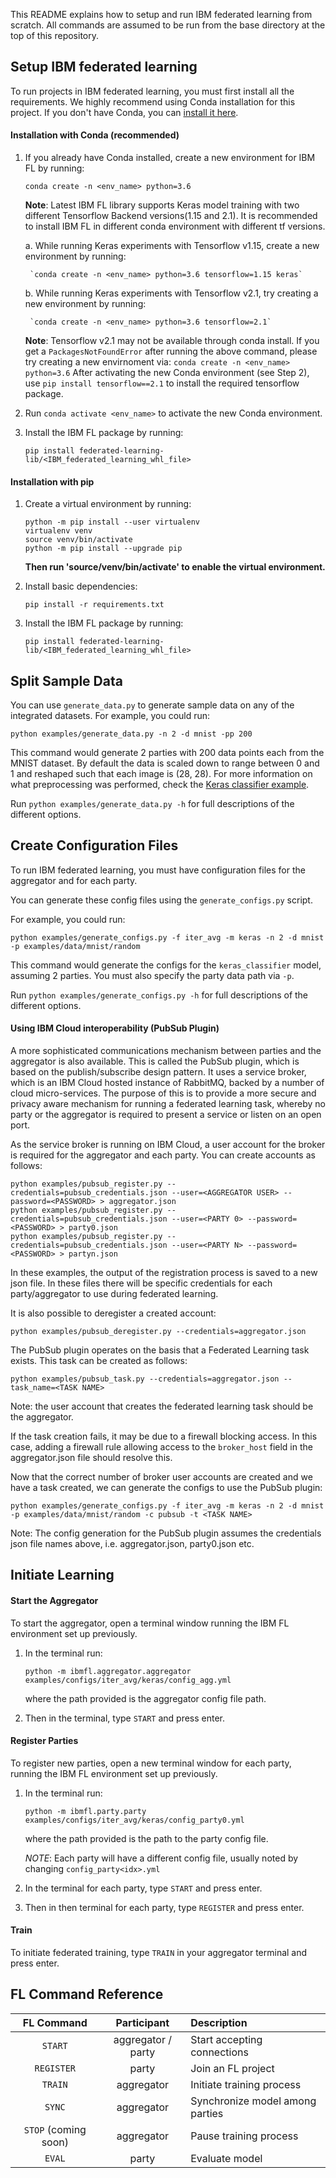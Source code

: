 This README explains how to setup and run IBM federated learning from scratch. All commands are assumed to be
run from the base directory at the top of this repository.

## Setup IBM federated learning

To run projects in IBM federated learning, you must first install all the requirements. 
We highly recommend using Conda installation for this project. If you don't have Conda,
you can [install it here](https://docs.conda.io/projects/conda/en/latest/user-guide/install/).

#### Installation with Conda (recommended)

1. If you already have Conda installed, create a new environment for IBM FL by running:

    `conda create -n <env_name> python=3.6`

    **Note**: Latest IBM FL library supports Keras model training with two different 
    Tensorflow Backend versions(1.15 and 2.1). It is recommended to install IBM FL 
    in different conda environment with different tf versions.
    
    a. While running Keras experiments with Tensorflow v1.15, create a new environment 
    by running:

        `conda create -n <env_name> python=3.6 tensorflow=1.15 keras`

    b. While running Keras experiments with Tensorflow v2.1, try creating a new environment by running:

        `conda create -n <env_name> python=3.6 tensorflow=2.1`
 
    **Note**: Tensorflow v2.1 may not be available through conda install. If you get a `PackagesNotFoundError` after running the above command, please try creating a new envirnoment via:
        `conda create -n <env_name> python=3.6`
    After activating the new Conda environment (see Step 2), use `pip install tensorflow==2.1` to install the required tensorflow package.

2. Run `conda activate <env_name>` to activate the new Conda environment.

3. Install the IBM FL package by running:
    
    `pip install federated-learning-lib/<IBM_federated_learning_whl_file>`


#### Installation with pip

1. Create a virtual environment by running:

    ```commandline
    python -m pip install --user virtualenv
    virtualenv venv
    source venv/bin/activate
    python -m pip install --upgrade pip
    ```

    **Then run 'source/venv/bin/activate' to enable the virtual environment.**

2. Install basic dependencies:

    `pip install -r requirements.txt`

3. Install the IBM FL package by running:
    
    `pip install federated-learning-lib/<IBM_federated_learning_whl_file>`


## Split Sample Data

You can use `generate_data.py` to generate sample data on any of the integrated datasets. For example, you could run:
```commandline
python examples/generate_data.py -n 2 -d mnist -pp 200
```

This command would generate 2 parties with 200 data points each from the MNIST dataset. By default
the data is scaled down to range between 0 and 1 and reshaped such that each image is (28, 28). For
more information on what preprocessing was performed, check the [Keras classifier example](/examples/keras_classifier).

Run `python examples/generate_data.py -h` for full descriptions
of the different options. 

## Create Configuration Files

To run IBM federated learning, you must have configuration files for the aggregator and for each party.

You can generate these config files using the `generate_configs.py` script.
 
For example, you could run:

```commandline
python examples/generate_configs.py -f iter_avg -m keras -n 2 -d mnist -p examples/data/mnist/random 
```

This command would generate the configs for the `keras_classifier` model, assuming 2 parties.
You must also specify the party data path via `-p`. 

Run `python examples/generate_configs.py -h` for full descriptions of the different options.

#### Using IBM Cloud interoperability (PubSub Plugin)

A more sophisticated communications mechanism between parties and the aggregator is also available. This is called the PubSub plugin, which is based on the publish/subscribe design pattern. It uses a service broker, which is an IBM Cloud hosted instance of RabbitMQ, backed by a number of cloud micro-services. The purpose of this is to provide a more secure and privacy aware mechanism for running a federated learning task, whereby no party or the aggregator is required to present a service or listen on an open port.

As the service broker is running on IBM Cloud, a user account for the broker is required for the aggregator and each party. You can create accounts as follows:

```
python examples/pubsub_register.py --credentials=pubsub_credentials.json --user=<AGGREGATOR USER> --password=<PASSWORD> > aggregator.json
python examples/pubsub_register.py --credentials=pubsub_credentials.json --user=<PARTY 0> --password=<PASSWORD> > party0.json
python examples/pubsub_register.py --credentials=pubsub_credentials.json --user=<PARTY N> --password=<PASSWORD> > partyn.json
```

In these examples, the output of the registration process is saved to a new json file. In these files there will be specific credentials for each party/aggregator to use during federated learning.

It is also possible to deregister a created account:

```
python examples/pubsub_deregister.py --credentials=aggregator.json
```

The PubSub plugin operates on the basis that a Federated Learning task exists. This task can be created as follows:

```
python examples/pubsub_task.py --credentials=aggregator.json --task_name=<TASK NAME>
```

Note: the user account that creates the federated learning task should be the aggregator.

If the task creation fails, it may be due to a firewall blocking access. In this case, adding a firewall rule allowing access to the `broker_host` field in the aggregator.json file should resolve this.

Now that the correct number of broker user accounts are created and we have a task created, we can generate the configs to use the PubSub plugin:

```
python examples/generate_configs.py -f iter_avg -m keras -n 2 -d mnist -p examples/data/mnist/random -c pubsub -t <TASK NAME>
```

Note: The config generation for the PubSub plugin assumes the credentials json file names above, i.e. aggregator.json, party0.json etc.

## Initiate Learning

#### Start the Aggregator

To start the aggregator, open a terminal window running the IBM FL environment set up previously.

1. In the terminal run:
    ```commandline
    python -m ibmfl.aggregator.aggregator examples/configs/iter_avg/keras/config_agg.yml
    ```  

    where the path provided is the aggregator config file path.

2. Then in the terminal, type `START` and press enter.

#### Register Parties

To register new parties, open a new terminal window for each party, running the IBM FL environment set up previously.

1. In the terminal run:
     ```commandline
    python -m ibmfl.party.party examples/configs/iter_avg/keras/config_party0.yml
    ``` 

    where the path provided is the path to the party config file.

    *NOTE*: Each party will have a different config file, usually noted by changing `config_party<idx>.yml`

2.  In the terminal for each party, type `START` and press enter.

3. Then in then terminal for each party, type `REGISTER` and press enter.

#### Train

To initiate federated training, type `TRAIN` in your aggregator terminal and press enter.


## FL Command Reference


| FL Command | Participant | Description |
| :-----------: | :-----------: | :----------- |
| `START` | aggregator / party | Start accepting connections|
| `REGISTER` | party | Join an FL project |
| `TRAIN` | aggregator | Initiate training process |
| `SYNC` | aggregator | Synchronize model among parties |
| `STOP` (coming soon) | aggregator | Pause training process |
| `EVAL` | party | Evaluate model |
